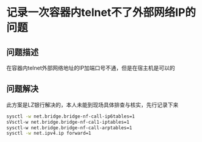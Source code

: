 # 记录一次容器内telnet不了外部网络IP的问题

## 问题描述

在容器内telnet外部网络地址的IP加端口号不通，但是在宿主机是可以的

## 问题解决

此方案是LZ银行解决的，本人未能到现场具体排查与核实，先行记录下来

```sh
sysctl -w net.bridge.bridge-nf-call-ip6tables=1
sVsctl-w net.bridge.bridge-nf-cal1-iptables=1
sysctl-w net.bridge.bridge-nf-call-arptables=1
sysctl -w net.ipv4.ip forward=1
```
